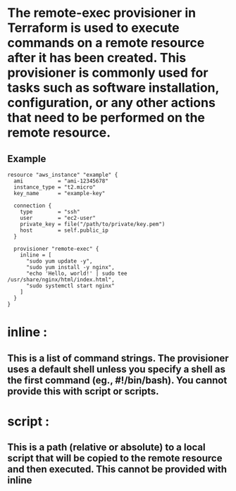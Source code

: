 # The remote-exec provisioner in Terraform is used to execute commands on a remote resource after it has been created. This provisioner is commonly used for tasks such as software installation, configuration, or any other actions that need to be performed on the remote resource.
## Example
```
resource "aws_instance" "example" {
  ami           = "ami-12345678"
  instance_type = "t2.micro"
  key_name      = "example-key"

  connection {
    type        = "ssh"
    user        = "ec2-user"
    private_key = file("/path/to/private/key.pem")
    host        = self.public_ip
  }

  provisioner "remote-exec" {
    inline = [
      "sudo yum update -y",
      "sudo yum install -y nginx",
      "echo 'Hello, world!' | sudo tee /usr/share/nginx/html/index.html",
      "sudo systemctl start nginx"
    ]
  }
}
```
# inline :
## This is a list of command strings. The provisioner uses a default shell unless you specify a shell as the first command (eg., #!/bin/bash). You cannot provide this with script or scripts.
# script :
## This is a path (relative or absolute) to a local script that will be copied to the remote resource and then executed. This cannot be provided with inline
